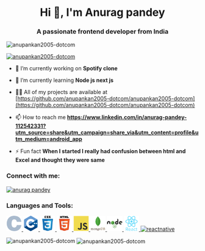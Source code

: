 <h1 align="center">Hi 👋, I'm Anurag pandey</h1>
<h3 align="center">A passionate frontend developer from India</h3>

<p align="left"> <img src="https://komarev.com/ghpvc/?username=anupankan2005-dotcom&label=Profile%20views&color=0e75b6&style=flat" alt="anupankan2005-dotcom" /> </p>

<p align="left"> <a href="https://github.com/ryo-ma/github-profile-trophy"><img src="https://github-profile-trophy.vercel.app/?username=anupankan2005-dotcom" alt="anupankan2005-dotcom" /></a> </p>

- 🔭 I’m currently working on **Spotify clone**

- 🌱 I’m currently learning **Node js next js**

- 👨‍💻 All of my projects are available at [https://github.com/anupankan2005-dotcom/anupankan2005-dotcom](https://github.com/anupankan2005-dotcom/anupankan2005-dotcom)

- 📫 How to reach me **https://www.linkedin.com/in/anurag-pandey-112542331?utm_source=share&utm_campaign=share_via&utm_content=profile&utm_medium=android_app**

- ⚡ Fun fact **When I started I really had confusion between html and Excel and thought they were same**

<h3 align="left">Connect with me:</h3>
<p align="left">
<a href="https://linkedin.com/in/anurag pandey" target="blank"><img align="center" src="https://raw.githubusercontent.com/rahuldkjain/github-profile-readme-generator/master/src/images/icons/Social/linked-in-alt.svg" alt="anurag pandey" height="30" width="40" /></a>
</p>

<h3 align="left">Languages and Tools:</h3>
<p align="left"> <a href="https://www.cprogramming.com/" target="_blank" rel="noreferrer"> <img src="https://raw.githubusercontent.com/devicons/devicon/master/icons/c/c-original.svg" alt="c" width="40" height="40"/> </a> <a href="https://www.w3schools.com/cpp/" target="_blank" rel="noreferrer"> <img src="https://raw.githubusercontent.com/devicons/devicon/master/icons/cplusplus/cplusplus-original.svg" alt="cplusplus" width="40" height="40"/> </a> <a href="https://www.w3schools.com/css/" target="_blank" rel="noreferrer"> <img src="https://raw.githubusercontent.com/devicons/devicon/master/icons/css3/css3-original-wordmark.svg" alt="css3" width="40" height="40"/> </a> <a href="https://www.w3.org/html/" target="_blank" rel="noreferrer"> <img src="https://raw.githubusercontent.com/devicons/devicon/master/icons/html5/html5-original-wordmark.svg" alt="html5" width="40" height="40"/> </a> <a href="https://developer.mozilla.org/en-US/docs/Web/JavaScript" target="_blank" rel="noreferrer"> <img src="https://raw.githubusercontent.com/devicons/devicon/master/icons/javascript/javascript-original.svg" alt="javascript" width="40" height="40"/> </a> <a href="https://www.mongodb.com/" target="_blank" rel="noreferrer"> <img src="https://raw.githubusercontent.com/devicons/devicon/master/icons/mongodb/mongodb-original-wordmark.svg" alt="mongodb" width="40" height="40"/> </a> <a href="https://nodejs.org" target="_blank" rel="noreferrer"> <img src="https://raw.githubusercontent.com/devicons/devicon/master/icons/nodejs/nodejs-original-wordmark.svg" alt="nodejs" width="40" height="40"/> </a> <a href="https://reactjs.org/" target="_blank" rel="noreferrer"> <img src="https://raw.githubusercontent.com/devicons/devicon/master/icons/react/react-original-wordmark.svg" alt="react" width="40" height="40"/> </a> <a href="https://reactnative.dev/" target="_blank" rel="noreferrer"> <img src="https://reactnative.dev/img/header_logo.svg" alt="reactnative" width="40" height="40"/> </a> </p>

<p><img align="left" src="https://github-readme-stats.vercel.app/api/top-langs?username=anupankan2005-dotcom&show_icons=true&locale=en&layout=compact" alt="anupankan2005-dotcom" /></p>

<p>&nbsp;<img align="center" src="https://github-readme-stats.vercel.app/api?username=anupankan2005-dotcom&show_icons=true&locale=en" alt="anupankan2005-dotcom" /></p>

